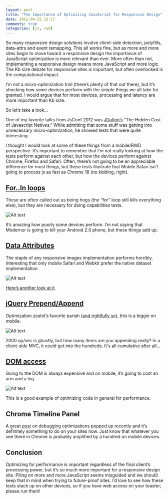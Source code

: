 ```yaml
---
layout: post
title: "The Importance of Optimizing JavaScript for Responsive Design"
date: 2012-04-25 13:17
comments: true
categories: [js, rwd] 
---
```


So many responsive design solutions involve client-side detection, polyfills, data-attrs and event remapping. This all works fine, but as more and more sites begin to move toward a responsive design the importance of JavaScript optimization is more relevant than ever. More often than not, implementing a responsive design means more JavaScript and more logic. The Kb size debate for responsive sites is important, but often overlooked is the computational impact. 

I’m not a micro-optimization troll (there’s plenty of that out there), but it’s shocking how some devices perform with the simple things we all take for granted. I would argue that for most devices, processing and latency are more important than Kb size.

So let’s take a look…
<!-- more -->
One of my favorite talks from JsConf 2012 was [JDalton’s](https://twitter.com/#!/jdalton) “The Hidden Cost of Javascript Natives.” While admitting that some stuff was getting into unnecessary micro-optimization, he showed tests that  were quite interesting. 

I thought I would look at some of these things from a mobile/RWD perspective. It’s important to remember that I’m not really looking at how the tests perform against each other, but how the devices perform against Chrome, Firefox and Safari. Often, there’s not going to be an appreciable difference for most things, but these tests illustrate that Mobile Safari isn’t going to process js as fast as Chrome 18 (no kidding, right).

[For..In loops](http://jsperf.com/touch-events-exists) 
--

These are often called out as being hogs (the “for” loop still kills everything else), but they are necessary for doing capabilities tests.

![Alt text](http://content.screencast.com/users/JReading/folders/Jing/media/da63f2fc-d53c-4d27-96e9-285212f0adcb/00000065.png)

It’s amazing how poorly some devices perform. I’m not saying that Modernzr is going to kill your Android 2.0 phone, but these things add up.

[Data Attributes](http://jsperf.com/jquery-data-vs-html-data-reading/3)
--

The staple of any responsive images implementation performs horribly. Interesting that only mobile Safari and Webkit prefer the native dataset implementation.

![Alt text](http://content.screencast.com/users/JReading/folders/Jing/media/73c69e5f-6184-4ee6-ba25-0d8449b8fda5/00000064.png)

[Here’s another look at it](http://jsperf.com/data-vs-attr-data/4).

[jQuery Prepend/Append](http://jsperf.com/prepend-append)
--

Optimization zealot’s favorite pariah ([and rightfully so](http://jsperf.com/jquery-vs-native-appendchild)), this is a biggie on mobile.

![Alt text](http://content.screencast.com/users/JReading/folders/Jing/media/509a5f42-73b7-4d48-a213-ebc33a712c63/00000066.png)

2000 op/sec is ghastly, but how many items are you appending really? In a client-side MVC, it could get into the hundreds. It's all cumulative after all...

[DOM access](http://jsperf.com/optimising-dom-access)
--

Going to the DOM is always expensive and on mobile, it’s going to cost an arm and a leg.

![Alt text](http://content.screencast.com/users/JReading/folders/Jing/media/9409fc16-7f32-4f7c-ad10-33fa637703b2/00000067.png)

This is a good example of optimizing code in general for performance.

Chrome Timeline Panel
--

A great [post](http://gent.ilcore.com/2012/04/optimizing-with-timeline-panel.html) on debugging optimizations popped up recently and it’s definitely something to do on your sites now. Just know that whatever you see there in Chrome is probably amplified by a hundred on mobile devices.

Conclusion
--
Optimizing for performance is important regardless of the final client’s processing power, but it’s so much more important for a responsive design site. Piling on more and more JavaScript seems misguided and we should keep that in mind when trying to future-proof sites. I’d love to see how these tests stack up on other devices, so if you have web access on your toaster; please run them!





